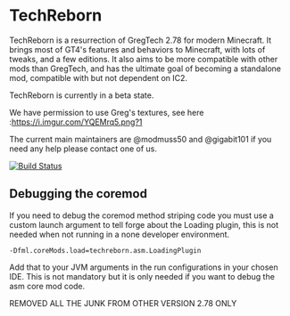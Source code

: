 # TechReborn

TechReborn is a resurrection of GregTech 2.78 for modern Minecraft. It brings most of GT4's features and behaviors to Minecraft, with lots of tweaks, and a few editions. It also aims to be more compatible with other mods than GregTech, and has the ultimate goal of becoming a standalone mod, compatible with but not dependent on IC2.

TechReborn is currently in a beta state.

We have permission to use Greg's textures, see here :https://i.imgur.com/YQEMrq5.png?1

The current main maintainers are @modmuss50 and @gigabit101 if you need any help please contact one of us.

[![Build Status](http://modmuss50.me:8080/buildStatus/icon?job=TechReborn)](http://modmuss50.me:8080/job/TechReborn/)

## Debugging the coremod

If you need to debug the coremod method striping code you must use a custom launch argument to tell forge about the Loading plugin, this is not needed when not running in a none developer environment.

`-Dfml.coreMods.load=techreborn.asm.LoadingPlugin`

Add that to your JVM arguments in the run configurations in your chosen IDE. This is not mandatory but it is only needed if you want to debug the asm core mod code.

REMOVED ALL THE JUNK FROM OTHER VERSION 2.78 ONLY 